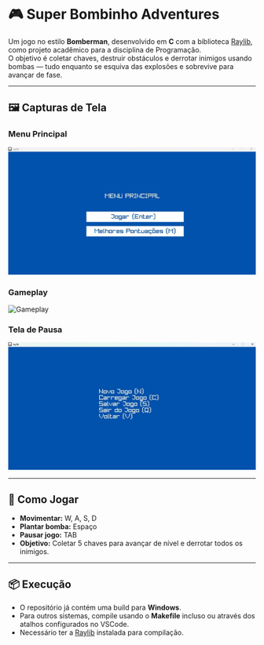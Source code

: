 # 🎮 Super Bombinho Adventures

Um jogo no estilo **Bomberman**, desenvolvido em **C** com a biblioteca [Raylib](https://www.raylib.com/), como projeto acadêmico para a disciplina de Programação.  
O objetivo é coletar chaves, destruir obstáculos e derrotar inimigos usando bombas — tudo enquanto se esquiva das explosões e sobrevive para avançar de fase.

---

## 🖼️ Capturas de Tela

### Menu Principal
![Menu Principal](images/menu.jpg)

### Gameplay
![Gameplay](images/game.jpg)

### Tela de Pausa
![Tela de Pausa](images/pause.jpg)

---

## 🚀 Como Jogar
- **Movimentar:** W, A, S, D  
- **Plantar bomba:** Espaço  
- **Pausar jogo:** TAB  
- **Objetivo:** Coletar 5 chaves para avançar de nível e derrotar todos os inimigos.

---

## 📦 Execução
- O repositório já contém uma build para **Windows**.
- Para outros sistemas, compile usando o **Makefile** incluso ou através dos atalhos configurados no VSCode.
- Necessário ter a [Raylib](https://www.raylib.com/) instalada para compilação.

